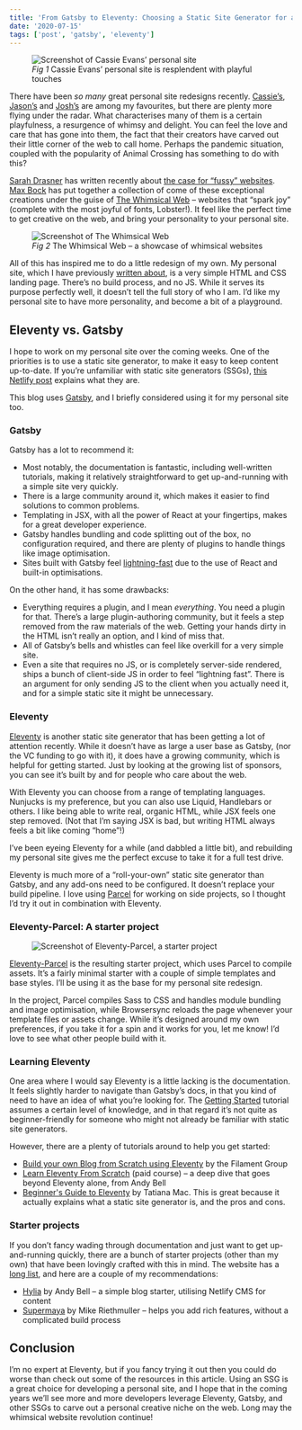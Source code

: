 ```yaml
---
title: 'From Gatsby to Eleventy: Choosing a Static Site Generator for a Personal Site'
date: '2020-07-15'
tags: ['post', 'gatsby', 'eleventy']
---
```


<figure>
  <img src="/from-gatsby-to-eleventy-01.jpg" alt="Screenshot of Cassie Evans’ personal site">
  <figcaption><em>Fig 1</em> Cassie Evans’ personal site is resplendent with playful touches</figcaption>
</figure>

There have been _so many_ great personal site redesigns recently. [Cassie’s](https://www.cassie.codes/), [Jason’s](https://www.jason.af/) and [Josh’s](https://joshwcomeau.com/) are among my favourites, but there are plenty more flying under the radar. What characterises many of them is a certain playfulness, a resurgence of whimsy and delight. You can feel the love and care that has gone into them, the fact that their creators have carved out their little corner of the web to call home. Perhaps the pandemic situation, coupled with the popularity of Animal Crossing has something to do with this?

[Sarah Drasner](https://sarahdrasnerdesign.com/) has written recently about [the case for “fussy” websites](https://css-tricks.com/in-defense-of-a-fussy-website/). [Max Bock](https://mxb.dev) has put together a collection of come of these exceptional creations under the guise of [The Whimsical Web](https://whimsical.club/) – websites that “spark joy” (complete with the most joyful of fonts, Lobster!). It feel like the perfect time to get creative on the web, and bring your personality to your personal site.

<figure>
  <img src="/from-gatsby-to-eleventy-02.jpg" alt="Screenshot of The Whimsical Web">
  <figcaption><em>Fig 2</em> The Whimsical Web – a showcase of whimsical websites</figcaption>
</figure>

All of this has inspired me to do a little redesign of my own. My personal site, which I have previously [written about](/building-a-dependency-free-site/), is a very simple HTML and CSS landing page. There’s no build process, and no JS. While it serves its purpose perfectly well, it doesn’t tell the full story of who I am. I’d like my personal site to have more personality, and become a bit of a playground.

## Eleventy vs. Gatsby

I hope to work on my personal site over the coming weeks. One of the priorities is to use a static site generator, to make it easy to keep content up-to-date. If you’re unfamiliar with static site generators (SSGs), [this Netlify post](https://www.netlify.com/blog/2020/04/14/what-is-a-static-site-generator-and-3-ways-to-find-the-best-one/) explains what they are.

This blog uses [Gatsby](https://www.gatsbyjs.org/), and I briefly considered using it for my personal site too.

### Gatsby

Gatsby has a lot to recommend it:

- Most notably, the documentation is fantastic, including well-written tutorials, making it relatively straightforward to get up-and-running with a simple site very quickly.
- There is a large community around it, which makes it easier to find solutions to common problems.
- Templating in JSX, with all the power of React at your fingertips, makes for a great developer experience.
- Gatsby handles bundling and code splitting out of the box, no configuration required, and there are plenty of plugins to handle things like image optimisation.
- Sites built with Gatsby feel [lightning-fast](https://www.freecodecamp.org/news/how-gatsby-is-so-blazing-fast-c99a6f2d405e/) due to the use of React and built-in optimisations.

On the other hand, it has some drawbacks:

- Everything requires a plugin, and I mean _everything_. You need a plugin for that. There’s a large plugin-authoring community, but it feels a step removed from the raw materials of the web. Getting your hands dirty in the HTML isn’t really an option, and I kind of miss that.
- All of Gatsby’s bells and whistles can feel like overkill for a very simple site.
- Even a site that requires no JS, or is completely server-side rendered, ships a bunch of client-side JS in order to feel “lightning fast”. There is an argument for only sending JS to the client when you actually need it, and for a simple static site it might be unnecessary.

### Eleventy

[Eleventy](https://www.11ty.dev) is another static site generator that has been getting a lot of attention recently. While it doesn’t have as large a user base as Gatsby, (nor the VC funding to go with it), it does have a growing community, which is helpful for getting started. Just by looking at the growing list of sponsors, you can see it’s built by and for people who care about the web.

With Eleventy you can choose from a range of templating languages. Nunjucks is my preference, but you can also use Liquid, Handlebars or others. I like being able to write real, organic HTML, while JSX feels one step removed. (Not that I’m saying JSX is bad, but writing HTML always feels a bit like coming “home”!)

I’ve been eyeing Eleventy for a while (and dabbled a little bit), and rebuilding my personal site gives me the perfect excuse to take it for a full test drive.

Eleventy is much more of a “roll-your-own” static site generator than Gatsby, and any add-ons need to be configured. It doesn’t replace your build pipeline. I love using [Parcel](https://parceljs.org/) for working on side projects, so I thought I’d try it out in combination with Eleventy.

### Eleventy-Parcel: A starter project

<figure>
  <img src="/from-gatsby-to-eleventy-03.jpg" alt="Screenshot of Eleventy-Parcel, a starter project">
</figure>

[Eleventy-Parcel](https://eleventy-parcel.netlify.app/) is the resulting starter project, which uses Parcel to compile assets. It’s a fairly minimal starter with a couple of simple templates and base styles. I’ll be using it as the base for my personal site redesign.

In the project, Parcel compiles Sass to CSS and handles module bundling and image optimisation, while Browsersync reloads the page whenever your template files or assets change. While it’s designed around my own preferences, if you take it for a spin and it works for you, let me know! I’d love to see what other people build with it.

### Learning Eleventy

One area where I would say Eleventy is a little lacking is the documentation. It feels slightly harder to navigate than Gatsby’s docs, in that you kind of need to have an idea of what you’re looking for. The [Getting Started](https://www.11ty.dev/docs/getting-started/) tutorial assumes a certain level of knowledge, and in that regard it’s not quite as beginner-friendly for someone who might not already be familiar with static site generators.

However, there are a plenty of tutorials around to help you get started:

- [Build your own Blog from Scratch using Eleventy](https://www.filamentgroup.com/lab/build-a-blog/) by the Filament Group
- [Learn Eleventy From Scratch](https://piccalil.li/course/learn-eleventy-from-scratch/) (paid course) – a deep dive that goes beyond Eleventy alone, from Andy Bell
- [Beginner's Guide to Eleventy](https://tatianamac.com/posts/beginner-eleventy-tutorial-parti/) by Tatiana Mac. This is great because it actually explains what a static site generator is, and the pros and cons.

### Starter projects

If you don’t fancy wading through documentation and just want to get up-and-running quickly, there are a bunch of starter projects (other than my own) that have been lovingly crafted with this in mind. The website has a [long list](https://www.11ty.dev/docs/starter/), and here are a couple of my recommendations:

- [Hylia](https://hylia.website/) by Andy Bell – a simple blog starter, utilising Netlify CMS for content
- [Supermaya](https://supermaya-demo.netlify.app/) by Mike Riethmuller – helps you add rich features, without a complicated build process

## Conclusion

I’m no expert at Eleventy, but if you fancy trying it out then you could do worse than check out some of the resources in this article. Using an SSG is a great choice for developing a personal site, and I hope that in the coming years we’ll see more and more developers leverage Eleventy, Gatsby, and other SSGs to carve out a personal creative niche on the web. Long may the whimsical website revolution continue!
